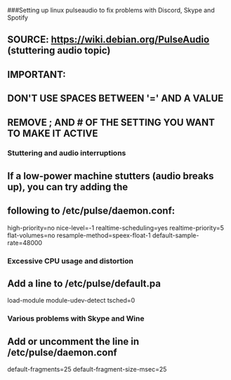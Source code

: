 ###Setting up linux pulseaudio to fix problems with Discord, Skype and Spotify
## SOURCE: https://wiki.debian.org/PulseAudio (stuttering audio topic)
## IMPORTANT:
## DON'T USE SPACES BETWEEN '=' AND A VALUE
## REMOVE ; AND # OF THE SETTING YOU WANT TO MAKE IT ACTIVE

### Stuttering and audio interruptions
## If a low-power machine stutters (audio breaks up), you can try adding the
## following to /etc/pulse/daemon.conf:
high-priority=no
nice-level=-1
realtime-scheduling=yes
realtime-priority=5
flat-volumes=no
resample-method=speex-float-1
default-sample-rate=48000

### Excessive CPU usage and distortion
## Add a line to /etc/pulse/default.pa
load-module module-udev-detect tsched=0

### Various problems with Skype and Wine
## Add or uncomment the line in /etc/pulse/daemon.conf
default-fragments=25
default-fragment-size-msec=25
